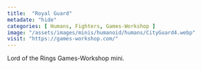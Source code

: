 ```yaml
---
title:  "Royal Guard"
metadate: "hide"
categories: [ Humans, Fighters, Games-Workshop ]
image: "/assets/images/minis/humanoid/humans/CityGuard4.webp"
visit: "https://games-workshop.com/"
---
```

Lord of the Rings Games-Workshop mini.